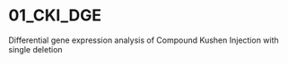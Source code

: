 # 01_CKI_DGE
Differential gene expression analysis of Compound Kushen Injection with single deletion
